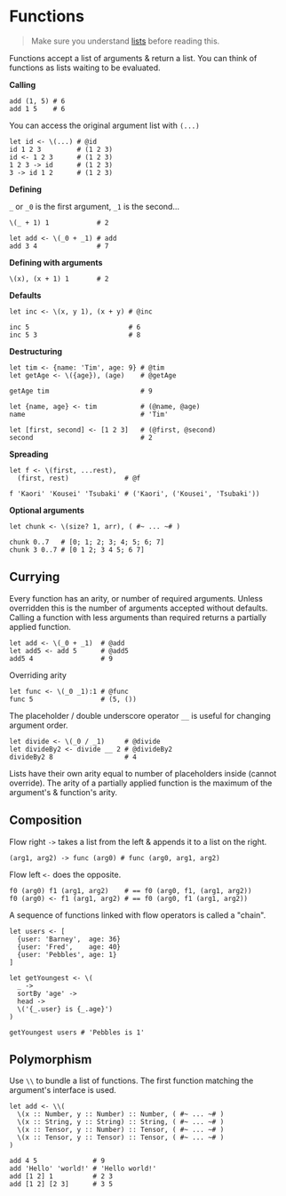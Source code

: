 # Functions

> Make sure you understand [lists](./1_types.md#lists) before reading this.

Functions accept a list of arguments & return a list. You can think of functions as lists waiting to be evaluated.

**Calling**

```fl
add (1, 5) # 6
add 1 5    # 6
```

You can access the original argument list with `(...)`

```fl
let id <- \(...) # @id
id 1 2 3         # (1 2 3)
id <- 1 2 3      # (1 2 3)
1 2 3 -> id      # (1 2 3)
3 -> id 1 2      # (1 2 3)
```

**Defining**

`_` or `_0` is the first argument, `_1` is the second...

```fl
\(_ + 1) 1            # 2

let add <- \(_0 + _1) # add
add 3 4               # 7
```

**Defining with arguments**

```fl
\(x), (x + 1) 1       # 2
```

**Defaults**

```fl
let inc <- \(x, y 1), (x + y) # @inc

inc 5                         # 6
inc 5 3                       # 8
```

**Destructuring**

```fl
let tim <- {name: 'Tim', age: 9} # @tim
let getAge <- \({age}), (age)    # @getAge

getAge tim                       # 9

let {name, age} <- tim           # (@name, @age)
name                             # 'Tim'

let [first, second] <- [1 2 3]   # (@first, @second)
second                           # 2
```

**Spreading**

```fl
let f <- \(first, ...rest),
  (first, rest)              # @f

f 'Kaori' 'Kousei' 'Tsubaki' # ('Kaori', ('Kousei', 'Tsubaki'))
```

**Optional arguments**

```fl
let chunk <- \(size? 1, arr), ( #~ ... ~# )

chunk 0..7   # [0; 1; 2; 3; 4; 5; 6; 7]
chunk 3 0..7 # [0 1 2; 3 4 5; 6 7]
```

## Currying

Every function has an arity, or number of required arguments. Unless overridden this is the number of arguments accepted without defaults.
Calling a function with less arguments than required returns a partially applied function.

```fl
let add <- \(_0 + _1)  # @add
let add5 <- add 5      # @add5
add5 4                 # 9
```

Overriding arity

```fl
let func <- \(_0 _1):1 # @func
func 5                 # (5, ())
```

The placeholder / double underscore operator `__` is useful for changing argument order.

```fl
let divide <- \(_0 / _1)     # @divide
let divideBy2 <- divide __ 2 # @divideBy2
divideBy2 8                  # 4
```

Lists have their own arity equal to number of placeholders inside (cannot override). The arity of a partially applied function is the maximum of the argument's & function's arity.

## Composition

Flow right `->` takes a list from the left & appends it to a list on the right.

```fl
(arg1, arg2) -> func (arg0) # func (arg0, arg1, arg2)
```

Flow left `<-` does the opposite.

```fl
f0 (arg0) f1 (arg1, arg2)    # == f0 (arg0, f1, (arg1, arg2))
f0 (arg0) <- f1 (arg1, arg2) # == f0 (arg0, f1 (arg1, arg2))
```

A sequence of functions linked with flow operators is called a "chain".

```fl
let users <- [
  {user: 'Barney',  age: 36}
  {user: 'Fred',    age: 40}
  {user: 'Pebbles', age: 1}
]

let getYoungest <- \(
  _ ->
  sortBy 'age' ->
  head ->
  \('{_.user} is {_.age}')
) 

getYoungest users # 'Pebbles is 1'
```

## Polymorphism

Use `\\` to bundle a list of functions. The first function matching the argument's interface is used.

```fl
let add <- \\(
  \(x :: Number, y :: Number) :: Number, ( #~ ... ~# )
  \(x :: String, y :: String) :: String, ( #~ ... ~# )
  \(x :: Tensor, y :: Number) :: Tensor, ( #~ ... ~# )
  \(x :: Tensor, y :: Tensor) :: Tensor, ( #~ ... ~# )
)

add 4 5              # 9
add 'Hello' 'world!' # 'Hello world!'
add [1 2] 1          # 2 3
add [1 2] [2 3]      # 3 5
```
